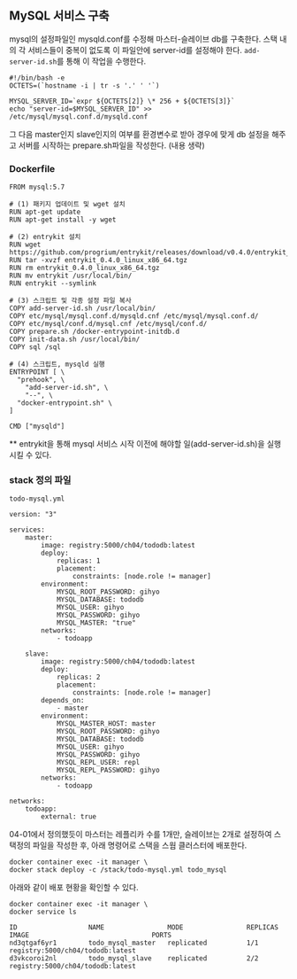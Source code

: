 ## MySQL 서비스 구축
mysql의 설정파일인 mysqld.conf를 수정해 마스터-슬레이브 db를 구축한다. 스택 내의 각 서비스들이 중복이 없도록 이 파일안에 server-id를 설정해야 한다.
`add-server-id.sh`를 통해 이 작업을 수행한다.
```
#!/bin/bash -e
OCTETS=(`hostname -i | tr -s '.' ' '`)

MYSQL_SERVER_ID=`expr ${OCTETS[2]} \* 256 + ${OCTETS[3]}`
echo "server-id=$MYSQL_SERVER_ID" >> /etc/mysql/mysql.conf.d/mysqld.conf
```

그 다음 master인지 slave인지의 여부를 환경변수로 받아 경우에 맞게 db 설정을 해주고 서버를 시작하는 prepare.sh파일을 작성한다. (내용 생략)

### Dockerfile
```
FROM mysql:5.7

# (1) 패키지 업데이트 및 wget 설치
RUN apt-get update
RUN apt-get install -y wget

# (2) entrykit 설치
RUN wget https://github.com/progrium/entrykit/releases/download/v0.4.0/entrykit_0.4.0_linux_x86_64.tgz
RUN tar -xvzf entrykit_0.4.0_linux_x86_64.tgz
RUN rm entrykit_0.4.0_linux_x86_64.tgz
RUN mv entrykit /usr/local/bin/
RUN entrykit --symlink

# (3) 스크립트 및 각종 설정 파일 복사
COPY add-server-id.sh /usr/local/bin/
COPY etc/mysql/mysql.conf.d/mysqld.cnf /etc/mysql/mysql.conf.d/
COPY etc/mysql/conf.d/mysql.cnf /etc/mysql/conf.d/
COPY prepare.sh /docker-entrypoint-initdb.d
COPY init-data.sh /usr/local/bin/
COPY sql /sql

# (4) 스크립트, mysqld 실행
ENTRYPOINT [ \
  "prehook", \
    "add-server-id.sh", \
    "--", \
  "docker-entrypoint.sh" \
]

CMD ["mysqld"]

```
** entrykit을 통해 mysql 서비스 시작 이전에 해야할 일(add-server-id.sh)을 실행시킬 수 있다.

### stack 정의 파일
`todo-mysql.yml`
```
version: "3"

services:
    master:
        image: registry:5000/ch04/tododb:latest
        deploy:
            replicas: 1
            placement:
                constraints: [node.role != manager]
        environment:
            MYSQL_ROOT_PASSWORD: gihyo
            MYSQL_DATABASE: tododb
            MYSQL_USER: gihyo
            MYSQL_PASSWORD: gihyo
            MYSQL_MASTER: "true"
        networks:
            - todoapp

    slave:
        image: registry:5000/ch04/tododb:latest
        deploy:
            replicas: 2
            placement:
                constraints: [node.role != manager]
        depends_on:
            - master
        environment:
            MYSQL_MASTER_HOST: master
            MYSQL_ROOT_PASSWORD: gihyo
            MYSQL_DATABASE: tododb
            MYSQL_USER: gihyo
            MYSQL_PASSWORD: gihyo
            MYSQL_REPL_USER: repl
            MYSQL_REPL_PASSWORD: gihyo
        networks:
            - todoapp

networks:
    todoapp:
        external: true

```
04-01에서 정의했듯이 마스터는 레플리카 수를 1개만, 슬레이브는 2개로 설정하여 스택정의 파일을 작성한 후, 아래 명령어로 스택을 스웜 클러스터에 배포한다.

```
docker container exec -it manager \
docker stack deploy -c /stack/todo-mysql.yml todo_mysql
```

아래와 같이 배포 현황을 확인할 수 있다.
```
docker container exec -it manager \
docker service ls

ID                  NAME                MODE                REPLICAS            IMAGE                               PORTS
nd3qtgaf6yr1        todo_mysql_master   replicated          1/1                 registry:5000/ch04/tododb:latest
d3vkcoroi2nl        todo_mysql_slave    replicated          2/2                 registry:5000/ch04/tododb:latest

```
